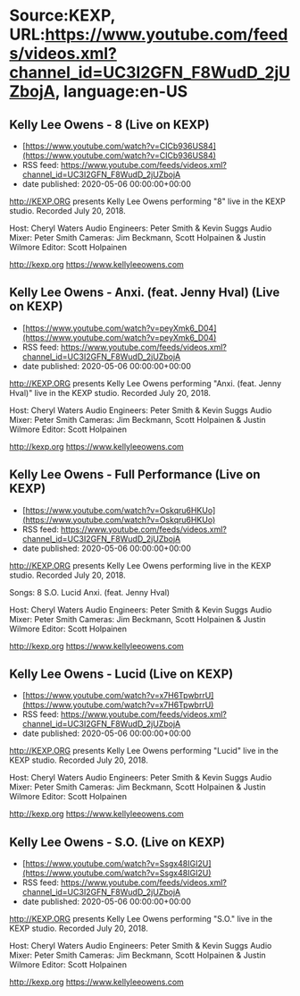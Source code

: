 # Source:KEXP, URL:https://www.youtube.com/feeds/videos.xml?channel_id=UC3I2GFN_F8WudD_2jUZbojA, language:en-US

## Kelly Lee Owens - 8 (Live on KEXP)
 - [https://www.youtube.com/watch?v=CICb936US84](https://www.youtube.com/watch?v=CICb936US84)
 - RSS feed: https://www.youtube.com/feeds/videos.xml?channel_id=UC3I2GFN_F8WudD_2jUZbojA
 - date published: 2020-05-06 00:00:00+00:00

http://KEXP.ORG presents Kelly Lee Owens performing "8" live in the KEXP studio. Recorded July 20, 2018.

Host: Cheryl Waters
Audio Engineers: Peter Smith & Kevin Suggs
Audio Mixer: Peter Smith
Cameras: Jim Beckmann, Scott Holpainen & Justin Wilmore
Editor: Scott Holpainen

http://kexp.org
https://www.kellyleeowens.com

## Kelly Lee Owens - Anxi. (feat. Jenny Hval) (Live on KEXP)
 - [https://www.youtube.com/watch?v=peyXmk6_D04](https://www.youtube.com/watch?v=peyXmk6_D04)
 - RSS feed: https://www.youtube.com/feeds/videos.xml?channel_id=UC3I2GFN_F8WudD_2jUZbojA
 - date published: 2020-05-06 00:00:00+00:00

http://KEXP.ORG presents Kelly Lee Owens performing "Anxi. (feat. Jenny Hval)" live in the KEXP studio. Recorded July 20, 2018.

Host: Cheryl Waters
Audio Engineers: Peter Smith & Kevin Suggs
Audio Mixer: Peter Smith
Cameras: Jim Beckmann, Scott Holpainen & Justin Wilmore
Editor: Scott Holpainen

http://kexp.org
https://www.kellyleeowens.com

## Kelly Lee Owens - Full Performance (Live on KEXP)
 - [https://www.youtube.com/watch?v=Oskqru6HKUo](https://www.youtube.com/watch?v=Oskqru6HKUo)
 - RSS feed: https://www.youtube.com/feeds/videos.xml?channel_id=UC3I2GFN_F8WudD_2jUZbojA
 - date published: 2020-05-06 00:00:00+00:00

http://KEXP.ORG presents Kelly Lee Owens performing live in the KEXP studio. Recorded July 20, 2018.

Songs:
8
S.O.
Lucid
Anxi. (feat. Jenny Hval)

Host: Cheryl Waters
Audio Engineers: Peter Smith & Kevin Suggs
Audio Mixer: Peter Smith
Cameras: Jim Beckmann, Scott Holpainen & Justin Wilmore
Editor: Scott Holpainen

http://kexp.org
https://www.kellyleeowens.com

## Kelly Lee Owens - Lucid (Live on KEXP)
 - [https://www.youtube.com/watch?v=x7H6TpwbrrU](https://www.youtube.com/watch?v=x7H6TpwbrrU)
 - RSS feed: https://www.youtube.com/feeds/videos.xml?channel_id=UC3I2GFN_F8WudD_2jUZbojA
 - date published: 2020-05-06 00:00:00+00:00

http://KEXP.ORG presents Kelly Lee Owens performing "Lucid" live in the KEXP studio. Recorded July 20, 2018.

Host: Cheryl Waters
Audio Engineers: Peter Smith & Kevin Suggs
Audio Mixer: Peter Smith
Cameras: Jim Beckmann, Scott Holpainen & Justin Wilmore
Editor: Scott Holpainen

http://kexp.org
https://www.kellyleeowens.com

## Kelly Lee Owens - S.O. (Live on KEXP)
 - [https://www.youtube.com/watch?v=Ssgx48IGI2U](https://www.youtube.com/watch?v=Ssgx48IGI2U)
 - RSS feed: https://www.youtube.com/feeds/videos.xml?channel_id=UC3I2GFN_F8WudD_2jUZbojA
 - date published: 2020-05-06 00:00:00+00:00

http://KEXP.ORG presents Kelly Lee Owens performing "S.O." live in the KEXP studio. Recorded July 20, 2018.

Host: Cheryl Waters
Audio Engineers: Peter Smith & Kevin Suggs
Audio Mixer: Peter Smith
Cameras: Jim Beckmann, Scott Holpainen & Justin Wilmore
Editor: Scott Holpainen

http://kexp.org
https://www.kellyleeowens.com

